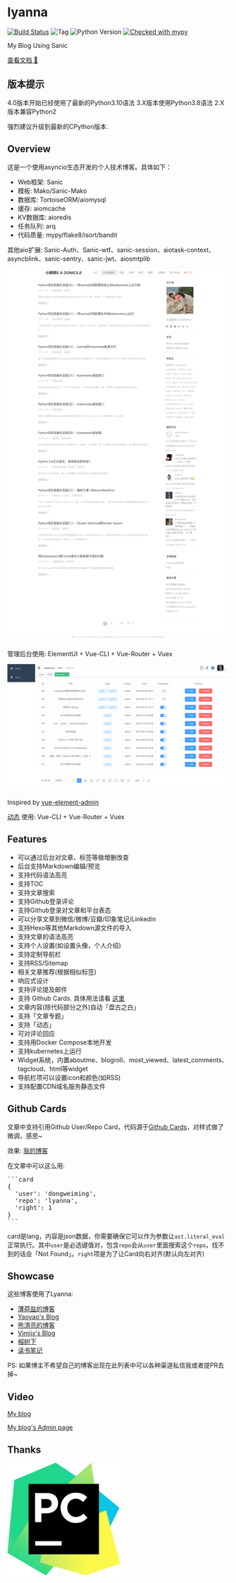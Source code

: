 # lyanna

[![Build Status](https://app.travis-ci.com/dongweiming/lyanna.svg?branch=master)](https://app.travis-ci.com/github/dongweiming/lyanna)
![Tag](https://img.shields.io/github/v/tag/dongweiming/lyanna)
![Python Version](https://img.shields.io/badge/python-3.9-blue)
[![Checked with mypy](http://www.mypy-lang.org/static/mypy_badge.svg)](http://mypy-lang.org/)

My Blog Using Sanic

[查看文档 📖](https://dongweiming.github.io/lyanna/)

## 版本提示

4.0版本开始已经使用了最新的Python3.10语法
3.X版本使用Python3.8语法
2.X版本兼容Python2

强烈建议升级到最新的CPython版本.

## Overview

这是一个使用asyncio生态开发的个人技术博客。具体如下：

* Web框架: Sanic
* 模板: Mako/Sanic-Mako
* 数据库: TortoiseORM/aiomysql
* 缓存: aiomcache
* KV数据库: aioredis
* 任务队列: arq
* 代码质量: mypy/flake8/isort/bandit

其他aio扩展: Sanic-Auth、Sanic-wtf、sanic-session、aiotask-context、asyncblink、sanic-sentry、sanic-jwt、aiosmtplib

<p align="center">
  <img width="600" src="./docs/widget.png" >
</p>

管理后台使用: ElementUI + Vue-CLI + Vue-Router + Vuex

<p align="center">
  <img width="600" src="./screenshot/admin.png" >
</p>

Inspired by [vue-element-admin](https://github.com/PanJiaChen/vue-element-admin)

[动态](https://www.dongwm.com/activities) 使用: Vue-CLI + Vue-Router + Vuex

## Features

* 可以通过后台对文章、标签等做增删改查
* 后台支持Markdown编辑/预览
* 支持代码语法高亮
* 支持TOC
* 支持文章搜索
* 支持Github登录评论
* 支持Github登录对文章和平台表态
* 可以分享文章到微信/微博/豆瓣/印象笔记/Linkedin
* 支持Hexo等其他Markdown源文件的导入
* 支持文章的语法高亮
* 支持个人设置(如设置头像，个人介绍)
* 支持定制导航栏
* 支持RSS/Sitemap
* 相关文章推荐(根据相似标签)
* 响应式设计
* 支持评论提及邮件
* 支持 Github Cards. 具体用法请看 [这里](#github-cards)
* 文章内容(除代码部分之外)自动「盘古之白」
* 支持「文章专题」
* 支持「动态」
* 可对评论回应
* 支持用Docker Compose本地开发
* 支持kubernetes上运行
* Widget系统，内置aboutme、blogroll、most\_viewed、latest\_comments、tagcloud、html等widget
* 导航栏项可以设置icon和颜色(如RSS)
* 支持配置CDN域名服务静态文件

## Github Cards

文章中支持引用Github User/Repo Card，代码源于[Github Cards](https://github.com/lepture/github-cards)，对样式做了微调，感恩~

效果: [我的博客](https://www.dongwm.com/page/about-blog)

在文章中可以这么用:

<pre>
```card
{
  'user': 'dongweiming',
  'repo': 'lyanna',
  'right': 1
}
```
</pre>

card是lang，内容是json数据，你需要确保它可以作为参数让`ast.literal_eval`正常执行。其中`user`是必选键值对，包含`repo`会从`user`里面搜索这个`repo`，找不到的话会「Not Found」。`right`项是为了让Card向右对齐(默认向左对齐)

## Showcase

这些博客使用了Lyanna:

- [薄荷盐的博客](https://www.boheyan.cn/)
- [Yaoyao's Blog](http://www.liu-yao.com/)
- [熊清亮的博客](https://seealso.cn/)
- [Vimiix's Blog](https://vimiix.com)
- [榕树下](https://www.ams.pub)
- [读书笔记](http://www.chenvq.cn/)

PS: 如果博主不希望自己的博客出现在此列表中可以各种渠道私信我或者提PR去掉~

## Video

[My blog](https://youtu.be/rHYvrefjZwg)

[My blog's Admin page](https://youtu.be/iZCGTvC1NPo)

## Thanks

[![PyCharm](docs/pycharm.svg)](https://www.jetbrains.com/?from=lyanna)
